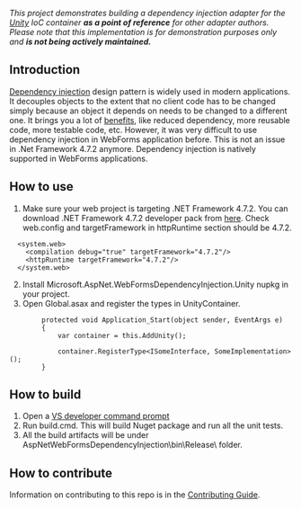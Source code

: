 _This project demonstrates building a dependency injection adapter for the [Unity](https://github.com/unitycontainer/unity) IoC container **as a point of reference** for other adapter authors. Please note that this implementation is for demonstration purposes only and **is not being actively maintained.**_

## Introduction
[Dependency injection](https://en.wikipedia.org/wiki/Dependency_injection) design pattern is widely used in modern applications. It decouples objects to the extent that no client code has to be changed simply because an object it depends on needs to be changed to a different one. It brings you a lot of [benefits](http://tutorials.jenkov.com/dependency-injection/dependency-injection-benefits.html), like reduced dependency, more reusable code, more testable code, etc. However, it was very difficult to use dependency injection in WebForms application before. This is not an issue in .Net Framework 4.7.2 anymore. Dependency injection is natively supported in WebForms applications. 

## How to use
1. Make sure your web project is targeting .NET Framework 4.7.2. You can download .NET Framework 4.7.2 developer pack from [here](https://www.microsoft.com/net/download/thank-you/net472-developer-pack). Check web.config and targetFramework in httpRuntime section should be 4.7.2.
```
  <system.web>
    <compilation debug="true" targetFramework="4.7.2"/>
    <httpRuntime targetFramework="4.7.2"/>
  </system.web>
```
2. Install Microsoft.AspNet.WebFormsDependencyInjection.Unity nupkg in your project.
3. Open Global.asax and register the types in UnityContainer.
```
        protected void Application_Start(object sender, EventArgs e)
        {
            var container = this.AddUnity();

            container.RegisterType<ISomeInterface, SomeImplementation>();
        }
```

## How to build
1. Open a [VS developer command prompt](https://docs.microsoft.com/en-us/dotnet/framework/tools/developer-command-prompt-for-vs)
2. Run build.cmd. This will build Nuget package and run all the unit tests.
3. All the build artifacts will be under AspNetWebFormsDependencyInjection\bin\Release\ folder.

## How to contribute
Information on contributing to this repo is in the [Contributing Guide](CONTRIBUTING.md).
